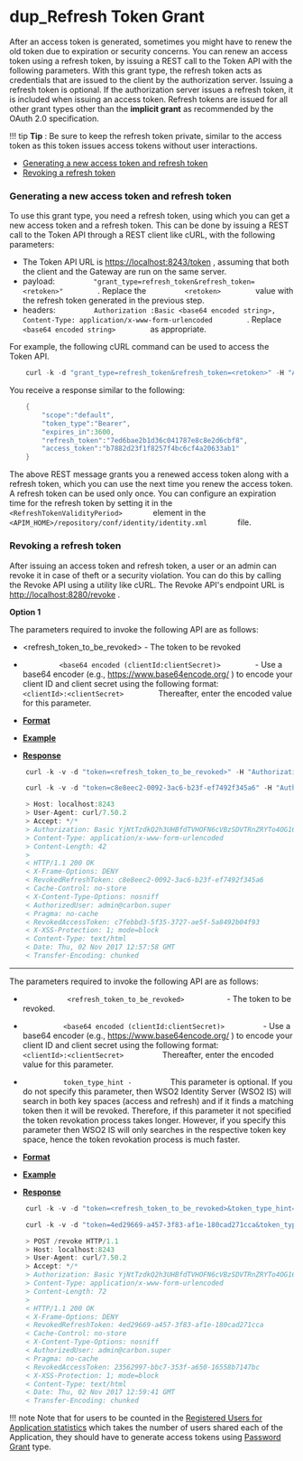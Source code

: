 # dup\_Refresh Token Grant

After an access token is generated, sometimes you might have to renew the old token due to expiration or security concerns. You can renew an access token using a refresh token, by issuing a REST call to the Token API with the following parameters. With this grant type, the refresh token acts as credentials that are issued to the client by the authorization server. Issuing a refresh token is optional. If the authorization server issues a refresh token, it is included when issuing an access token. Refresh tokens are issued for all other grant types other than the **implicit grant** as recommended by the OAuth 2.0 specification.

!!! tip
**Tip** : Be sure to keep the refresh token private, similar to the access token as this token issues access tokens without user interactions.


-   [Generating a new access token and refresh token](#dup_RefreshTokenGrant-Generatinganewaccesstokenandrefreshtoken)
-   [Revoking a refresh token](#dup_RefreshTokenGrant-Revokingarefreshtoken)

### Generating a new access token and refresh token

To use this grant type, you need a refresh token, using which you can get a new access token and a refresh token. This can be done by issuing a REST call to the Token API through a REST client like cURL, with the following parameters:

-   The Token API URL is [https://localhost:8243/token](https://localhost:8243/login) , assuming that both the client and the Gateway are run on the same server.
-   payload: `          "grant_type=refresh_token&refresh_token=<retoken>"         ` . Replace the `          <retoken>         ` value with the refresh token generated in the previous step.
-   headers: `          Authorization :Basic <base64 encoded string>, Content-Type: application/x-www-form-urlencoded         ` . Replace `          <base64 encoded string>         ` as appropriate.

For example, the following cURL command can be used to access the Token API.

``` java
    curl -k -d "grant_type=refresh_token&refresh_token=<retoken>" -H "Authorization: Basic SVpzSWk2SERiQjVlOFZLZFpBblVpX2ZaM2Y4YTpHbTBiSjZvV1Y4ZkM1T1FMTGxDNmpzbEFDVzhh" -H "Content-Type: application/x-www-form-urlencoded" https://localhost:8243/token
```

You receive a response similar to the following:

``` java
    {
        "scope":"default",
        "token_type":"Bearer",
        "expires_in":3600,
        "refresh_token":"7ed6bae2b1d36c041787e8c8e2d6cbf8",
        "access_token":"b7882d23f1f8257f4bc6cf4a20633ab1"
    }
```

The above REST message grants you a renewed access token along with a refresh token, which you can use the next time you renew the access token. A refresh token can be used only once. You can configure an expiration time for the refresh token by setting it in the `         <RefreshTokenValidityPeriod>        ` element in the `         <APIM_HOME>/repository/conf/identity/identity.xml        ` file.

### Revoking a refresh token

After issuing an access token and refresh token, a user or an admin can revoke it in case of theft or a security violation. You can do this by calling the Revoke API using a utility like cURL. The Revoke API's endpoint URL is <http://localhost:8280/revoke> .

****Option 1****

The parameters required to invoke the following API are as follows:

-   <refresh_token_to_be_revoked> - The token to be revoked

-   `          <base64 encoded (clientId:clientSecret)>         ` - Use a base64 encoder (e.g., <https://www.base64encode.org/> ) to encode your client ID and client secret using the following format: `          <clientId>:<clientSecret>         ` Thereafter, enter the encoded value for this parameter.

-   [**Format**](#option1-format)
-   [**Example**](#option1-example)
-   [**Response**](#option1-response)

``` java
    curl -k -v -d "token=<refresh_token_to_be_revoked>" -H "Authorization: Basic <base64 encoded (clientId:clientSecret)>" -H "Content-Type: application/x-www-form-urlencoded" https://localhost:8243/revoke
```

``` java
    curl -k -v -d "token=c8e8eec2-0092-3ac6-b23f-ef7492f345a6" -H "Authorization: Basic OVRRNVJLZWFhVGZGeUpRSkRzam9aZmp4UkhjYTpDZnJ3ZXRual9ZOTdSSzFTZWlWQWx1aXdVVmth" -H "Content-Type: application/x-www-form-urlencoded" https://localhost:8243/revoke
```

``` java
    > Host: localhost:8243
    > User-Agent: curl/7.50.2
    > Accept: */*
    > Authorization: Basic YjNtTzdkQ2h3UHBfdTVHOFN6cVBzSDVTRnZRYTo4OG16bGFaejc2T2RlekJSNDBwcmZBa2ZNUjBh
    > Content-Type: application/x-www-form-urlencoded
    > Content-Length: 42
    > 
    < HTTP/1.1 200 OK
    < X-Frame-Options: DENY
    < RevokedRefreshToken: c8e8eec2-0092-3ac6-b23f-ef7492f345a6
    < Cache-Control: no-store
    < X-Content-Type-Options: nosniff
    < AuthorizedUser: admin@carbon.super
    < Pragma: no-cache
    < RevokedAccessToken: c7febbd3-5f35-3727-ae5f-5a8492b04f93
    < X-XSS-Protection: 1; mode=block
    < Content-Type: text/html
    < Date: Thu, 02 Nov 2017 12:57:58 GMT
    < Transfer-Encoding: chunked
```

********

The parameters required to invoke the following API are as follows:

-   `            <refresh_token_to_be_revoked>           ` - The token to be revoked.

-   `           <base64 encoded (clientId:clientSecret)>          ` - Use a base64 encoder (e.g., <https://www.base64encode.org/> ) to encode your client ID and client secret using the following format: `           <clientId>:<clientSecret>          ` Thereafter, enter the encoded value for this parameter.
-   `           token_type_hint -          ` This parameter is optional. If you do not specify this parameter, then WSO2 Identity Server (WSO2 IS) will search in both key spaces (access and refresh) and if it finds a matching token then it will be revoked. Therefore, if this parameter it not specified the token revokation process takes longer. However, if you specify this parameter then WSO2 IS will only searches in the respective token key space, hence the token revokation process is much faster.

-   [**Format**](#option2-format)
-   [**Example**](#option2-example)
-   [**Response**](#option2-response)

``` java
    curl -k -v -d "token=<refresh_token_to_be_revoked>&token_type_hint=<access_token_or_refresh_token>" -H "Authorization: Basic <base64 encoded (clientId:clientSecret)>" -H Content-Type: application/x-www-form-urlencoded https://localhost:8243/revoke
```

``` java
    curl -k -v -d "token=4ed29669-a457-3f83-af1e-180cad271cca&token_type_hint=refresh_token" -H "Authorization: Basic OVRRNVJLZWFhVGZGeUpRSkRzam9aZmp4UkhjYTpDZnJ3ZXRual9ZOTdSSzFTZWlWQWx1aXdVVmth" -H "Content-Type: application/x-www-form-urlencoded" https://localhost:8243/revoke
```

``` java
    > POST /revoke HTTP/1.1
    > Host: localhost:8243
    > User-Agent: curl/7.50.2
    > Accept: */*
    > Authorization: Basic YjNtTzdkQ2h3UHBfdTVHOFN6cVBzSDVTRnZRYTo4OG16bGFaejc2T2RlekJSNDBwcmZBa2ZNUjBh
    > Content-Type: application/x-www-form-urlencoded
    > Content-Length: 72
    > 
    < HTTP/1.1 200 OK
    < X-Frame-Options: DENY
    < RevokedRefreshToken: 4ed29669-a457-3f83-af1e-180cad271cca
    < Cache-Control: no-store
    < X-Content-Type-Options: nosniff
    < AuthorizedUser: admin@carbon.super
    < Pragma: no-cache
    < RevokedAccessToken: 23562997-bbc7-353f-a650-16558b7147bc
    < X-XSS-Protection: 1; mode=block
    < Content-Type: text/html
    < Date: Thu, 02 Nov 2017 12:59:41 GMT
    < Transfer-Encoding: chunked
```

!!! note
Note that for users to be counted in the [Registered Users for Application statistics](https://docs.wso2.com/display/AM260/Viewing+API+Statistics#ViewingAPIStatistics-topUsers) which takes the number of users shared each of the Application, they should have to generate access tokens using [Password Grant](https://docs.wso2.com/display/AM210/Password+Grant) type.


